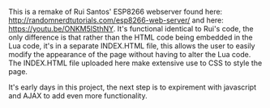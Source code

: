 This is a remake of Rui Santos' ESP8266 webserver found here: http://randomnerdtutorials.com/esp8266-web-server/ and here: https://youtu.be/ONKM5lSthNY. It's functional identical to Rui's code, the only difference is that rather than the HTML code being embedded in the Lua code, it's in a separate INDEX.HTML file, this allows the user to easily modify the appearance of the page without having to alter the Lua code. The INDEX.HTML file uploaded here make extensive use to CSS to style the page. 

It's early days in this project, the next step is to expirement with javascript and AJAX to add even more functionality.


